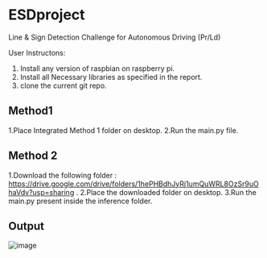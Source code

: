 # ESDproject
Line &amp; Sign Detection Challenge for Autonomous Driving (Pr/Ld) 


User Instructons:

1. Install any version of raspbian on raspberry pi.
2. Install all Necessary libraries as specified in the report. 
3. clone the current git repo.

Method1
--------

1.Place Integrated Method 1 folder on desktop. 
2.Run the main.py file.

Method 2
--------
1.Download the following  folder : https://drive.google.com/drive/folders/1hePHBdhJyRj1umQuWRL8OzSr9uOhaVdv?usp=sharing .
2.Place the downloaded folder on desktop.
3.Run the main.py present inside the inference folder.

Output
-------
![image](https://user-images.githubusercontent.com/74680270/112334958-20628580-8cbc-11eb-9df1-beea4978da05.png)


